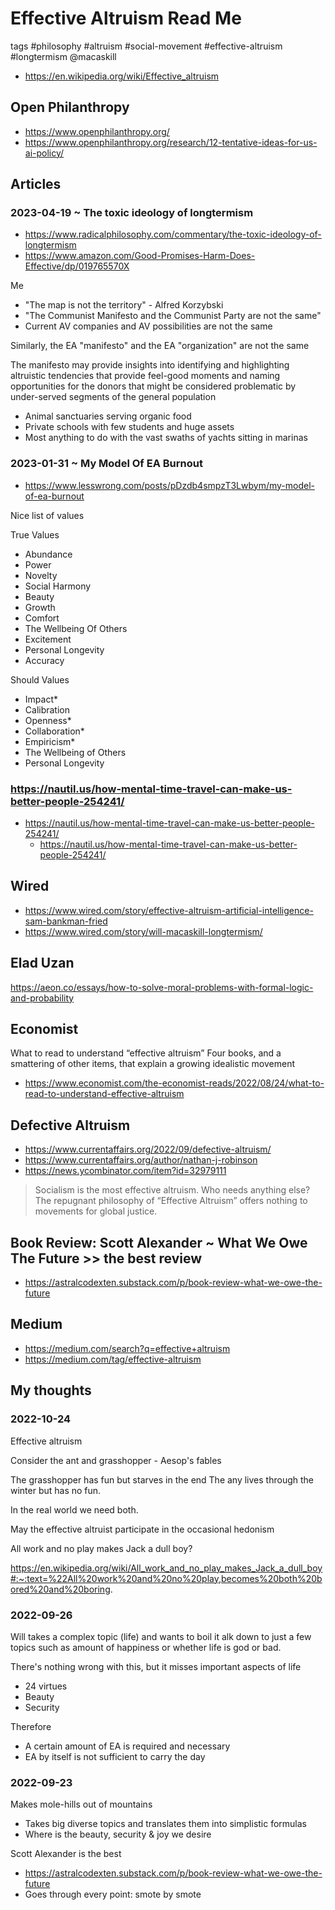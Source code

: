 # Effective Altruism Read Me

tags #philosophy #altruism #social-movement #effective-altruism #longtermism @macaskill

* https://en.wikipedia.org/wiki/Effective_altruism

## Open Philanthropy

* https://www.openphilanthropy.org/
* https://www.openphilanthropy.org/research/12-tentative-ideas-for-us-ai-policy/


## Articles

### 2023-04-19 ~ The toxic ideology of longtermism

* https://www.radicalphilosophy.com/commentary/the-toxic-ideology-of-longtermism
* https://www.amazon.com/Good-Promises-Harm-Does-Effective/dp/019765570X

Me
* "The map is not the territory" - Alfred Korzybski
* "The Communist Manifesto and the Communist Party are not the same"
* Current AV companies and AV possibilities are not the same

Similarly, the EA "manifesto" and the EA "organization" are not the same

The manifesto may provide insights into identifying and highlighting altruistic tendencies that provide feel-good moments and naming opportunities for the donors that might be considered problematic by under-served segments of the general population

* Animal sanctuaries serving organic food
* Private schools with few students and huge assets
* Most anything to do with the vast swaths of yachts sitting in marinas


### 2023-01-31 ~ My Model Of EA Burnout

* https://www.lesswrong.com/posts/pDzdb4smpzT3Lwbym/my-model-of-ea-burnout

Nice list of values

True Values

* Abundance
* Power
* Novelty
* Social Harmony
* Beauty
* Growth
* Comfort
* The Wellbeing Of Others
* Excitement
* Personal Longevity
* Accuracy

Should Values

* Impact*
* Calibration
* Openness*
* Collaboration*
* Empiricism*
* The Wellbeing of Others
* Personal Longevity


### https://nautil.us/how-mental-time-travel-can-make-us-better-people-254241/

* https://nautil.us/how-mental-time-travel-can-make-us-better-people-254241/
  * https://nautil.us/how-mental-time-travel-can-make-us-better-people-254241/


## Wired

* https://www.wired.com/story/effective-altruism-artificial-intelligence-sam-bankman-fried
* https://www.wired.com/story/will-macaskill-longtermism/


## Elad Uzan

https://aeon.co/essays/how-to-solve-moral-problems-with-formal-logic-and-probability


## Economist

What to read to understand “effective altruism”
Four books, and a smattering of other items, that explain a growing idealistic movement
* https://www.economist.com/the-economist-reads/2022/08/24/what-to-read-to-understand-effective-altruism


## Defective Altruism

* https://www.currentaffairs.org/2022/09/defective-altruism/
* https://www.currentaffairs.org/author/nathan-j-robinson
* https://news.ycombinator.com/item?id=32979111

>Socialism is the most effective altruism. Who needs anything else? The repugnant philosophy of “Effective Altruism” offers nothing to movements for global justice.


## Book Review: Scott Alexander ~ What We Owe The Future >> the best review

* https://astralcodexten.substack.com/p/book-review-what-we-owe-the-future


## Medium

* https://medium.com/search?q=effective+altruism
* https://medium.com/tag/effective-altruism



## My thoughts

### 2022-10-24

Effective altruism

Consider the ant and grasshopper - Aesop's fables

The grasshopper has fun but starves in the end
The any lives through the winter but has no fun.

In the real world we need both.

May the effective altruist participate in the occasional hedonism

All work and no play makes Jack a dull boy?

https://en.wikipedia.org/wiki/All_work_and_no_play_makes_Jack_a_dull_boy#:~:text=%22All%20work%20and%20no%20play,becomes%20both%20bored%20and%20boring.

### 2022-09-26

Will takes a complex topic (life) and wants to boil it alk down to just a few topics such as amount of happiness or whether life is god or bad.

There's nothing wrong with this, but it misses important aspects of life

* 24 virtues
* Beauty
* Security

Therefore

* A certain amount of EA is required and necessary
* EA by itself is not sufficient to carry the day

### 2022-09-23

Makes mole-hills out of mountains
* Takes big diverse topics and translates them into simplistic formulas
* Where is the beauty, security & joy we desire

Scott Alexander is the best

* https://astralcodexten.substack.com/p/book-review-what-we-owe-the-future
* Goes through every point: smote by smote
